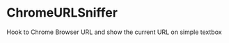 ChromeURLSniffer
================

Hook to Chrome Browser URL and show the current URL on simple textbox

